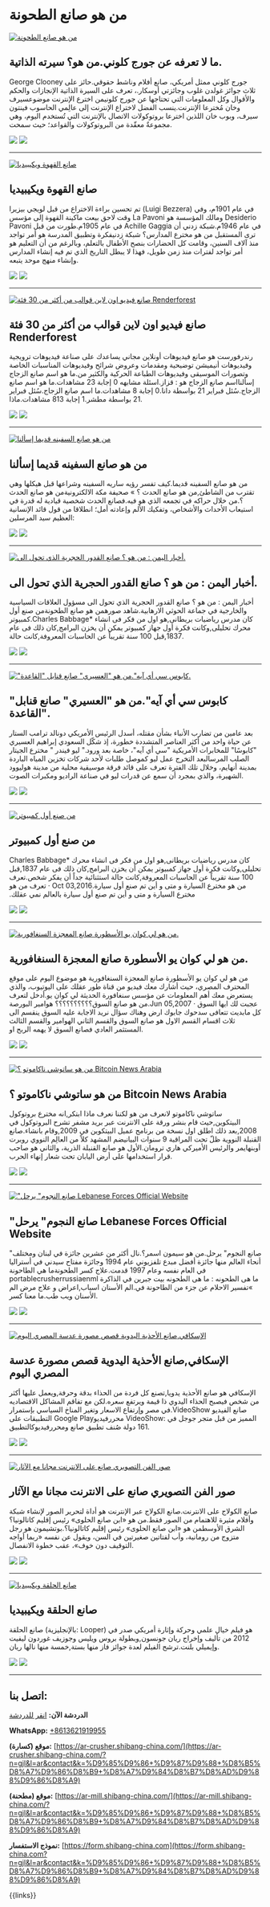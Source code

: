 # من هو صانع الطحونة

<a href="https://swt.shibang-china.com/?n=gjl&l=ar&img&k=%D9%85%D9%86+%D9%87%D9%88+%D8%B5%D8%A7%D9%86%D8%B9+%D8%A7%D9%84%D8%B7%D8%AD%D9%88%D9%86%D8%A9" target="_blank">![من هو صانع الطحونة](http://static.shibang-china.com/all-800x300/841.jpg)</a>

## ما لا تعرفه عن جورج كلوني.من هو؟ سيرته الذاتية.
George Clooney جورج كلوني ممثل أمريكي، صانع أفلام وناشط حقوقي.حائز على ثلاث جوائز غولدن غلوب وجائزتي أوسكار.، تعرف على السيرة الذاتية الإنجازات والحكم والأقوال وكل المعلومات التي تحتاجها عن جورج كلونيمن اخترع الإنترنت موضوعسيرف وخان مُخترعا الإنترنت.ينسب الفضل لاختراع الإنترنت إلى عالِمي الحاسوب فينتون سيرف، وبوب خان اللذين اخترعا بروتوكولات الاتصال بالإنترنت التي تُستخدم اليوم، وهي مجموعةٌ معقّدة من البروتوكولات والقواعد؛ حيث سمحت.


<a href="https://whatsapp.shibangsoft.com/WhatsApp.php" target="_blank" title="WhatsApp">![](http://static.shibang-china.com/icon/whatsapp.png)</a> <a href="https://swt.shibang-china.com/?n=gjl&l=ar&icon&k=%D9%85%D9%86+%D9%87%D9%88+%D8%B5%D8%A7%D9%86%D8%B9+%D8%A7%D9%84%D8%B7%D8%AD%D9%88%D9%86%D8%A9" target="_blank">![](http://static.shibang-china.com/icon/chat-ar.png)</a>

---

<a href="https://swt.shibang-china.com/?n=gjl&l=ar&img&k=%D9%85%D9%86+%D9%87%D9%88+%D8%B5%D8%A7%D9%86%D8%B9+%D8%A7%D9%84%D8%B7%D8%AD%D9%88%D9%86%D8%A9" target="_blank">![صانع القهوة ويكيبيديا](http://static.shibang-china.com/all-800x300/1020.jpg)</a>

## صانع القهوة ويكيبيديا
تم تحسين براءة الاختراع من قبل لويجي بيزيرا (Luigi Bezzera) في عام 1901م، وفي وقت لاحق بيعت ماكينة القهوة إلى مؤسس La Pavoni ومالك المؤسسة هو Desiderio Pavoni في عام 1905م.طورت من قبل Achille Gaggia في عام 1946م.شبكة زدني أن ترى المستقبل من هو مخترع المدارس؟ شبكة زدنيفكرة وتطبيق المدرسة هو أمر تواجد منذ آلاف السنين، وقامت كل الحضارات بنصح الأطفال بالتعلم، وبالرغم من أن التعليم هو أمر تواجد لفترات منذ زمن طويل، فهذا لا يبطل التاريخ الذي تم فيه إنشاء المدارس وإنشاء منهج موحد يتبعه.


<a href="https://whatsapp.shibangsoft.com/WhatsApp.php" target="_blank" title="WhatsApp">![](http://static.shibang-china.com/icon/whatsapp.png)</a> <a href="https://swt.shibang-china.com/?n=gjl&l=ar&icon&k=%D9%85%D9%86+%D9%87%D9%88+%D8%B5%D8%A7%D9%86%D8%B9+%D8%A7%D9%84%D8%B7%D8%AD%D9%88%D9%86%D8%A9" target="_blank">![](http://static.shibang-china.com/icon/chat-ar.png)</a>

---

<a href="https://swt.shibang-china.com/?n=gjl&l=ar&img&k=%D9%85%D9%86+%D9%87%D9%88+%D8%B5%D8%A7%D9%86%D8%B9+%D8%A7%D9%84%D8%B7%D8%AD%D9%88%D9%86%D8%A9" target="_blank">![صانع فيديو اون لاين قوالب من أكثر من 30 فئة Renderforest](http://static.shibang-china.com/all-800x300/1100.jpg)</a>

## صانع فيديو اون لاين قوالب من أكثر من 30 فئة Renderforest
رندرفورست هو صانع فيديوهات أونلاين مجاني يساعدك على صناعة فيديوهات ترويجية وفيديوهات أنيميشن توضيحية ومقدمات وعروض شرائح وفيديوهات المناسبات الخاصة وتصورات الموسيقى وفيديوهات الطباعة الحركية والكثير من.ما هو اسم صانع الزجاج إسألنااسم صانع الزجاج هو : قزاز.اسئلة مشابهه 0 إجابة 23 مشاهدات.ما هو اسم صانع الزجاج.سُئل فبراير 21 بواسطة دانا.0 إجابة 8 مشاهدات.ما اسم صانع الزجاج.سُئل فبراير 21 بواسطة مطشر.1 إجابة 813 مشاهدات.ماذا.


<a href="https://whatsapp.shibangsoft.com/WhatsApp.php" target="_blank" title="WhatsApp">![](http://static.shibang-china.com/icon/whatsapp.png)</a> <a href="https://swt.shibang-china.com/?n=gjl&l=ar&icon&k=%D9%85%D9%86+%D9%87%D9%88+%D8%B5%D8%A7%D9%86%D8%B9+%D8%A7%D9%84%D8%B7%D8%AD%D9%88%D9%86%D8%A9" target="_blank">![](http://static.shibang-china.com/icon/chat-ar.png)</a>

---

<a href="https://swt.shibang-china.com/?n=gjl&l=ar&img&k=%D9%85%D9%86+%D9%87%D9%88+%D8%B5%D8%A7%D9%86%D8%B9+%D8%A7%D9%84%D8%B7%D8%AD%D9%88%D9%86%D8%A9" target="_blank">![من هو صانع السفينه قديما إسألنا](http://static.shibang-china.com/all-800x300/1056.jpg)</a>

## من هو صانع السفينه قديما إسألنا
من هو صانع السفينه قديما.كيف تفسر رؤيه ساريه السفينه وشراعها قبل هيكلها وهي تقترب من الشاطئ,من هو صانع الحدث ؟ » صحيفة مكة الالكترونيةمن هو صانع الحدث ؟.من خلال حراكه في تجمعه الذي هو فيه.فصانع الحدث شخصية قيادية له قدرة في استيعاب اﻷحداث واﻷشخاص، وتفكيك اﻷلم وإعادته أمل؛ انطلاقا من قول قائد اﻹنسانية العظيم سيد المرسلين:


<a href="https://whatsapp.shibangsoft.com/WhatsApp.php" target="_blank" title="WhatsApp">![](http://static.shibang-china.com/icon/whatsapp.png)</a> <a href="https://swt.shibang-china.com/?n=gjl&l=ar&icon&k=%D9%85%D9%86+%D9%87%D9%88+%D8%B5%D8%A7%D9%86%D8%B9+%D8%A7%D9%84%D8%B7%D8%AD%D9%88%D9%86%D8%A9" target="_blank">![](http://static.shibang-china.com/icon/chat-ar.png)</a>

---

<a href="https://swt.shibang-china.com/?n=gjl&l=ar&img&k=%D9%85%D9%86+%D9%87%D9%88+%D8%B5%D8%A7%D9%86%D8%B9+%D8%A7%D9%84%D8%B7%D8%AD%D9%88%D9%86%D8%A9" target="_blank">![أخبار اليمن : من هو ؟ صانع القدور الحجرية الذي تحول الى.](http://static.shibang-china.com/all-800x300/897.jpg)</a>

## أخبار اليمن : من هو ؟ صانع القدور الحجرية الذي تحول الى.
أخبار اليمن : من هو ؟ صانع القدور الحجرية الذي تحول الى مسؤول العلاقات السياسية والخارجية في جماعة الحوثي الارهابية.شاهد صورهمن هو صانع الطحونةمن صنع أول كمبيوتر.Charles Babbage* كان مدرس رياضيات بريطانى,هو اول من فكر فى انشاء محرك تحليلى,وكانت فكرة أول جهاز كمبيوتر يمكن أن يخزن البرامج,كان ذلك فى عام 1837,قبل 100 سنة تقريباً عن الحاسبات المعروفة,كانت حالة.


<a href="https://whatsapp.shibangsoft.com/WhatsApp.php" target="_blank" title="WhatsApp">![](http://static.shibang-china.com/icon/whatsapp.png)</a> <a href="https://swt.shibang-china.com/?n=gjl&l=ar&icon&k=%D9%85%D9%86+%D9%87%D9%88+%D8%B5%D8%A7%D9%86%D8%B9+%D8%A7%D9%84%D8%B7%D8%AD%D9%88%D9%86%D8%A9" target="_blank">![](http://static.shibang-china.com/icon/chat-ar.png)</a>

---

<a href="https://swt.shibang-china.com/?n=gjl&l=ar&img&k=%D9%85%D9%86+%D9%87%D9%88+%D8%B5%D8%A7%D9%86%D8%B9+%D8%A7%D9%84%D8%B7%D8%AD%D9%88%D9%86%D8%A9" target="_blank">!["كابوس سي أي آيه".من هو "العسيري" صانع قنابل "القاعدة.](http://static.shibang-china.com/all-800x300/1105.jpg)</a>

## "كابوس سي أي آيه".من هو "العسيري" صانع قنابل "القاعدة.
بعد عامين من تضارب الأنباء بشأن مقتله، أسدل الرئيس الأمريكي دونالد ترامب الستار عن حياة واحد من أكثر العناصر المتشددة خطورة، إذ شكّل السعودي إبراهيم العسيري "كابوسًا" للمخابرات الأمريكية "سي أي آيه"، خاصة بعد ورود." ليو فيندر " مخترع الجيتار الصلب المرسالبعد التخرج عمل ليو كموصل طلبات لأحد شركات تخزين المياه الباردة بمدينة أنهايم، وخلال تلك الفترة تعرف على قائد فرقة موسيقية محلية من مدينة هوليوود الشهيرة، والذي بمجرد أن سمع عن قدرات ليو في صناعة الراديو ومكبرات الصوت.


<a href="https://whatsapp.shibangsoft.com/WhatsApp.php" target="_blank" title="WhatsApp">![](http://static.shibang-china.com/icon/whatsapp.png)</a> <a href="https://swt.shibang-china.com/?n=gjl&l=ar&icon&k=%D9%85%D9%86+%D9%87%D9%88+%D8%B5%D8%A7%D9%86%D8%B9+%D8%A7%D9%84%D8%B7%D8%AD%D9%88%D9%86%D8%A9" target="_blank">![](http://static.shibang-china.com/icon/chat-ar.png)</a>

---

<a href="https://swt.shibang-china.com/?n=gjl&l=ar&img&k=%D9%85%D9%86+%D9%87%D9%88+%D8%B5%D8%A7%D9%86%D8%B9+%D8%A7%D9%84%D8%B7%D8%AD%D9%88%D9%86%D8%A9" target="_blank">![من صنع أول كمبيوتر](http://static.shibang-china.com/all-800x300/272.jpg)</a>

## من صنع أول كمبيوتر
Charles Babbage* كان مدرس رياضيات بريطانى,هو اول من فكر فى انشاء محرك تحليلى,وكانت فكرة أول جهاز كمبيوتر يمكن أن يخزن البرامج,كان ذلك فى عام 1837,قبل 100 سنة تقريباً عن الحاسبات المعروفة,كانت حالة استثنائية جداً أن يفكر شخص.‫تعرف من هو مخترع السيارة و متى و أين تم صنع أول سيارة.Oct 03,2016 · تعرف من هو مخترع السيارة و متى و أين تم صنع أول سيارة بالعالم نمي عقلك.


<a href="https://whatsapp.shibangsoft.com/WhatsApp.php" target="_blank" title="WhatsApp">![](http://static.shibang-china.com/icon/whatsapp.png)</a> <a href="https://swt.shibang-china.com/?n=gjl&l=ar&icon&k=%D9%85%D9%86+%D9%87%D9%88+%D8%B5%D8%A7%D9%86%D8%B9+%D8%A7%D9%84%D8%B7%D8%AD%D9%88%D9%86%D8%A9" target="_blank">![](http://static.shibang-china.com/icon/chat-ar.png)</a>

---

<a href="https://swt.shibang-china.com/?n=gjl&l=ar&img&k=%D9%85%D9%86+%D9%87%D9%88+%D8%B5%D8%A7%D9%86%D8%B9+%D8%A7%D9%84%D8%B7%D8%AD%D9%88%D9%86%D8%A9" target="_blank">![من هو لي كوان يو الأسطورة صانع المعجزة السنغافورية.](http://static.shibang-china.com/all-800x300/400.jpg)</a>

## من هو لي كوان يو الأسطورة صانع المعجزة السنغافورية.
من هو لي كوان يو الأسطورة صانع المعجزة السنغافورية هو موضوع اليوم على موقع المحترف المصري، حيث أشارك معك فيديو من قناة طور عقلك على اليوتيوب، والذي يستعرض معك أهم المعلومات عن مؤسس سنغافورة الحديثة لي كوان يو.أدخل لتعرف من هو صانع السوق؟؟؟؟؟؟؟؟؟؟ هوامير البورصة.Jun 05,2007 · عجبت لك ايها السوق كل مابديت تتعافى سدحوك جابوك ارض وهناك سؤال نريد الاجابة عليه السوق ينقسم الى ثلاث اقسام القسم الاول هو صانع السوق والقسم الثاني الهوامير والقسم الثالث المستثمر العادي فصانع السوق لا يهمه الربح او.


<a href="https://whatsapp.shibangsoft.com/WhatsApp.php" target="_blank" title="WhatsApp">![](http://static.shibang-china.com/icon/whatsapp.png)</a> <a href="https://swt.shibang-china.com/?n=gjl&l=ar&icon&k=%D9%85%D9%86+%D9%87%D9%88+%D8%B5%D8%A7%D9%86%D8%B9+%D8%A7%D9%84%D8%B7%D8%AD%D9%88%D9%86%D8%A9" target="_blank">![](http://static.shibang-china.com/icon/chat-ar.png)</a>

---

<a href="https://swt.shibang-china.com/?n=gjl&l=ar&img&k=%D9%85%D9%86+%D9%87%D9%88+%D8%B5%D8%A7%D9%86%D8%B9+%D8%A7%D9%84%D8%B7%D8%AD%D9%88%D9%86%D8%A9" target="_blank">![من هو ساتوشي ناكاموتو ؟ Bitcoin News Arabia](http://static.shibang-china.com/all-800x300/633.jpg)</a>

## من هو ساتوشي ناكاموتو ؟ Bitcoin News Arabia
ساتوشي ناكاموتو لانعرف من هو لكننا نعرف ماذا ابتكر,انه مخترع بروتوكول البيتكوين,حيث قام بنشر ورقة على الانترنت عبر بريد مشفر تشرح البروتوكول في 2008,بعد ذلك اطلق اول نسخة من برنامج عميل البيتكوين في 2009,وقام بانشاء.صانع القنبلة النووية ظلّ تحت المراقبة 9 سنوات البيانيضم المشهد كلاً من العالِم النووي روبرت أوبنهايمر والرئيس الأميركي هاري ترومان.الأول هو صانع القنبلة الذرية، والثاني هو صاحب قرار استخدامها على أرض اليابان تحت شعار إنهاء الحرب.


<a href="https://whatsapp.shibangsoft.com/WhatsApp.php" target="_blank" title="WhatsApp">![](http://static.shibang-china.com/icon/whatsapp.png)</a> <a href="https://swt.shibang-china.com/?n=gjl&l=ar&icon&k=%D9%85%D9%86+%D9%87%D9%88+%D8%B5%D8%A7%D9%86%D8%B9+%D8%A7%D9%84%D8%B7%D8%AD%D9%88%D9%86%D8%A9" target="_blank">![](http://static.shibang-china.com/icon/chat-ar.png)</a>

---

<a href="https://swt.shibang-china.com/?n=gjl&l=ar&img&k=%D9%85%D9%86+%D9%87%D9%88+%D8%B5%D8%A7%D9%86%D8%B9+%D8%A7%D9%84%D8%B7%D8%AD%D9%88%D9%86%D8%A9" target="_blank">!["صانع النجوم" يرحل Lebanese Forces Official Website](http://static.shibang-china.com/all-800x300/1395.jpg)</a>

## "صانع النجوم" يرحل Lebanese Forces Official Website
"صانع النجوم" يرحل.من هو سيمون اسمر؟.نال أكثر من عشرين جائزة في لبنان ومختلف أنحاء العالم منها جائزة أفضل مبدع تلفزيوني عام 1994 وجائزة مفتاح سيدني في أستراليا في العام نفسه وعام 1997 قدمت.علاج كسر الطحونةما هي الطاحونة portablecrusherrussiaenml ما هى الطحونه : ما هى الطحونه بيت جبرين في الذاكرة »تفسير الاحلام عن جزء من الطاحونة في.الم الأسنان اسباب,اعراض و علاج مرض الم الأسنان ويب طب.ما معنا كسر.


<a href="https://whatsapp.shibangsoft.com/WhatsApp.php" target="_blank" title="WhatsApp">![](http://static.shibang-china.com/icon/whatsapp.png)</a> <a href="https://swt.shibang-china.com/?n=gjl&l=ar&icon&k=%D9%85%D9%86+%D9%87%D9%88+%D8%B5%D8%A7%D9%86%D8%B9+%D8%A7%D9%84%D8%B7%D8%AD%D9%88%D9%86%D8%A9" target="_blank">![](http://static.shibang-china.com/icon/chat-ar.png)</a>

---

<a href="https://swt.shibang-china.com/?n=gjl&l=ar&img&k=%D9%85%D9%86+%D9%87%D9%88+%D8%B5%D8%A7%D9%86%D8%B9+%D8%A7%D9%84%D8%B7%D8%AD%D9%88%D9%86%D8%A9" target="_blank">![الإسكافي,صانع الأحذية اليدوية قصص مصورة عدسة المصري اليوم](http://static.shibang-china.com/all-800x300/1341.jpg)</a>

## الإسكافي,صانع الأحذية اليدوية قصص مصورة عدسة المصري اليوم
الإسكافي هو صانع الأحذية يدويا,تصنع كل فردة من الحذاء بدقة وحرفة,ويعمل عليها أكثر من شخص فيصبح الحذاء اليدوي ذا قيمة ويرتفع سعره.لكن مع تفاقم المشاكل الاقتصاديه في مصر وإرتفاع الاسعار وتغير المناخ السياسي بإستمرار.VideoShow صانع الفيديو التطبيقات على Google Playمحررفيديو VideoShow: المميز من قبل متجر جوجل في 161 دولة صُنف تطبيق صانع ومحررفيديوكالتطبيق.


<a href="https://whatsapp.shibangsoft.com/WhatsApp.php" target="_blank" title="WhatsApp">![](http://static.shibang-china.com/icon/whatsapp.png)</a> <a href="https://swt.shibang-china.com/?n=gjl&l=ar&icon&k=%D9%85%D9%86+%D9%87%D9%88+%D8%B5%D8%A7%D9%86%D8%B9+%D8%A7%D9%84%D8%B7%D8%AD%D9%88%D9%86%D8%A9" target="_blank">![](http://static.shibang-china.com/icon/chat-ar.png)</a>

---

<a href="https://swt.shibang-china.com/?n=gjl&l=ar&img&k=%D9%85%D9%86+%D9%87%D9%88+%D8%B5%D8%A7%D9%86%D8%B9+%D8%A7%D9%84%D8%B7%D8%AD%D9%88%D9%86%D8%A9" target="_blank">![صور الفن التصويري صانع على الانترنت مجانا مع الآثار](http://static.shibang-china.com/all-800x300/254.jpg)</a>

## صور الفن التصويري صانع على الانترنت مجانا مع الآثار
صانع الكولاج على الانترنت.صانع الكولاج عبر الإنترنت هو أداة لتحرير الصور لإنشاء شبكة وأفلام مثيرة للاهتمام من الصور فقط.من هو «ابن صانع الحلوى» رئيس إقليم كاتالونيا؟ الشرق الأوسطمن هو «ابن صانع الحلوى» رئيس إقليم كاتالونيا؟.بوتشيمون هو رجل متزوج من رومانية، وأب لفتاتين صغيرتين في السن، ويقول عن نفسه «ربما أواجه التوقيف دون خوف»، عقب خطوة الانفصال.


<a href="https://whatsapp.shibangsoft.com/WhatsApp.php" target="_blank" title="WhatsApp">![](http://static.shibang-china.com/icon/whatsapp.png)</a> <a href="https://swt.shibang-china.com/?n=gjl&l=ar&icon&k=%D9%85%D9%86+%D9%87%D9%88+%D8%B5%D8%A7%D9%86%D8%B9+%D8%A7%D9%84%D8%B7%D8%AD%D9%88%D9%86%D8%A9" target="_blank">![](http://static.shibang-china.com/icon/chat-ar.png)</a>

---

<a href="https://swt.shibang-china.com/?n=gjl&l=ar&img&k=%D9%85%D9%86+%D9%87%D9%88+%D8%B5%D8%A7%D9%86%D8%B9+%D8%A7%D9%84%D8%B7%D8%AD%D9%88%D9%86%D8%A9" target="_blank">![صانع الحلقة ويكيبيديا](http://static.shibang-china.com/all-800x300/247.jpg)</a>

## صانع الحلقة ويكيبيديا
صانع الحلقة (بالإنجليزية: Looper) هو فيلم خيال علمي وحركة وإثارة أمريكي صدر في 2012 من تأليف وإخراج ريان جونسون,وبطولة بروس ويليس وجوزيف غوردون ليفيت وإيميلي بلنت.ترشح الفيلم لعدة جوائز فاز منها بستة,خمسة منها نالها ريان.

<a href="https://whatsapp.shibangsoft.com/WhatsApp.php" target="_blank" title="WhatsApp">![](http://static.shibang-china.com/icon/whatsapp.png)</a> <a href="https://swt.shibang-china.com/?n=gjl&l=ar&icon&k=%D9%85%D9%86+%D9%87%D9%88+%D8%B5%D8%A7%D9%86%D8%B9+%D8%A7%D9%84%D8%B7%D8%AD%D9%88%D9%86%D8%A9" target="_blank">![](http://static.shibang-china.com/icon/chat-ar.png)</a>

---
## اتصل بنا:

**الدردشة الآن:** [انقر للدردشة](https://swt.shibang-china.com?n=gjl&l=ar&contact&k=%D9%85%D9%86+%D9%87%D9%88+%D8%B5%D8%A7%D9%86%D8%B9+%D8%A7%D9%84%D8%B7%D8%AD%D9%88%D9%86%D8%A9)

**WhatsApp:**  [+8613621919955](https://whatsapp.shibangsoft.com/WhatsApp.php)

**موقع (كسارة):** [https://ar-crusher.shibang-china.com/](https://ar-crusher.shibang-china.com/?n=gjl&l=ar&contact&k=%D9%85%D9%86+%D9%87%D9%88+%D8%B5%D8%A7%D9%86%D8%B9+%D8%A7%D9%84%D8%B7%D8%AD%D9%88%D9%86%D8%A9)

**موقع (مطحنة):** [https://ar-mill.shibang-china.com/](https://ar-mill.shibang-china.com/?n=gjl&l=ar&contact&k=%D9%85%D9%86+%D9%87%D9%88+%D8%B5%D8%A7%D9%86%D8%B9+%D8%A7%D9%84%D8%B7%D8%AD%D9%88%D9%86%D8%A9)

**نموذج الاستفسار:** [https://form.shibang-china.com](https://form.shibang-china.com?n=gjl&l=ar&contact&k=%D9%85%D9%86+%D9%87%D9%88+%D8%B5%D8%A7%D9%86%D8%B9+%D8%A7%D9%84%D8%B7%D8%AD%D9%88%D9%86%D8%A9)

{{links}}
